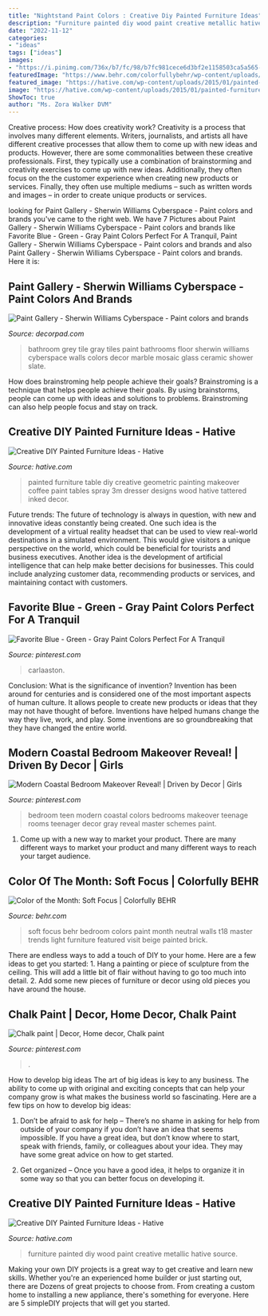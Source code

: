 ```yaml
---
title: "Nightstand Paint Colors : Creative Diy Painted Furniture Ideas"
description: "Furniture painted diy wood paint creative metallic hative source"
date: "2022-11-12"
categories:
- "ideas"
tags: ["ideas"]
images:
- "https://i.pinimg.com/736x/b7/fc/98/b7fc981cece6d3bf2e1158503ca5a565--teen-bedroom-colors-teen-girl-bedrooms.jpg"
featuredImage: "https://www.behr.com/colorfullybehr/wp-content/uploads/2017/11/Soft-Focus-Bedroom.jpg"
featured_image: "https://hative.com/wp-content/uploads/2015/01/painted-furniture-ideas/9-painted-furniture-ideas.jpg"
image: "https://hative.com/wp-content/uploads/2015/01/painted-furniture-ideas/9-painted-furniture-ideas.jpg"
ShowToc: true
author: "Ms. Zora Walker DVM"
---
```



Creative process: How does creativity work?
Creativity is a process that involves many different elements. Writers, journalists, and artists all have different creative processes that allow them to come up with new ideas and products. However, there are some commonalities between these creative professionals. First, they typically use a combination of brainstorming and creativity exercises to come up with new ideas. Additionally, they often focus on the the customer experience when creating new products or services. Finally, they often use multiple mediums – such as written words and images – in order to create unique products or services.

	

		
looking for Paint Gallery - Sherwin Williams Cyberspace - Paint colors and brands you've came to the right web. We have 7 Pictures about Paint Gallery - Sherwin Williams Cyberspace - Paint colors and brands like Favorite Blue - Green - Gray Paint Colors Perfect For A Tranquil, Paint Gallery - Sherwin Williams Cyberspace - Paint colors and brands and also Paint Gallery - Sherwin Williams Cyberspace - Paint colors and brands. Here it is:
		
    
## Paint Gallery - Sherwin Williams Cyberspace - Paint Colors And Brands

<img loading=lazy src="https://cdn.decorpad.com/photos/2012/11/02/9f673bbebe1e.png" onerror="this.onerror=null;this.src='https://tse3.mm.bing.net/th?id=OIP.Hq9EqFW5fN2eeRfvoYU_KAHaJg&amp;pid=15.1';" alt="Paint Gallery - Sherwin Williams Cyberspace - Paint colors and brands">

_Source: decorpad.com_

>bathroom grey tile gray tiles paint bathrooms floor sherwin williams cyberspace walls colors decor marble mosaic glass ceramic shower slate. 

	

How does brainstroming help people achieve their goals?
Brainstroming is a technique that helps people achieve their goals. By using brainstorms, people can come up with ideas and solutions to problems. Brainstroming can also help people focus and stay on track.

    
## Creative DIY Painted Furniture Ideas - Hative

<img loading=lazy src="https://hative.com/wp-content/uploads/2015/01/painted-furniture-ideas/1-painted-furniture-ideas.jpg" onerror="this.onerror=null;this.src='https://tse2.mm.bing.net/th?id=OIP.XPhAIRny08gW12AgY_ZbFQHaLH&amp;pid=15.1';" alt="Creative DIY Painted Furniture Ideas - Hative">

_Source: hative.com_

>painted furniture table diy creative geometric painting makeover coffee paint tables spray 3m dresser designs wood hative tattered inked decor. 

	

Future trends:
The future of technology is always in question, with new and innovative ideas constantly being created. One such idea is the development of a virtual reality headset that can be used to view real-world destinations in a simulated environment. This would give visitors a unique perspective on the world, which could be beneficial for tourists and business executives. Another idea is the development of artificial intelligence that can help make better decisions for businesses. This could include analyzing customer data, recommending products or services, and maintaining contact with customers.

    
## Favorite Blue - Green - Gray Paint Colors Perfect For A Tranquil

<img loading=lazy src="https://i.pinimg.com/736x/4b/6c/cb/4b6ccbe3a534802398d1cfce2adb48a6.jpg" onerror="this.onerror=null;this.src='https://tse1.mm.bing.net/th?id=OIP._XrkJCuLOBIEm3RmiJ8qJQHaLH&amp;pid=15.1';" alt="Favorite Blue - Green - Gray Paint Colors Perfect For A Tranquil">

_Source: pinterest.com_

>carlaaston. 

	

Conclusion: What is the significance of invention?
Invention has been around for centuries and is considered one of the most important aspects of human culture. It allows people to create new products or ideas that they may not have thought of before. Inventions have helped humans change the way they live, work, and play. Some inventions are so groundbreaking that they have changed the entire world.

    
## Modern Coastal Bedroom Makeover Reveal! | Driven By Decor | Girls

<img loading=lazy src="https://i.pinimg.com/736x/b7/fc/98/b7fc981cece6d3bf2e1158503ca5a565--teen-bedroom-colors-teen-girl-bedrooms.jpg" onerror="this.onerror=null;this.src='https://tse1.mm.bing.net/th?id=OIP.d56QNkM--vNBqulGdI7euQHaLH&amp;pid=15.1';" alt="Modern Coastal Bedroom Makeover Reveal! | Driven by Decor | Girls">

_Source: pinterest.com_

>bedroom teen modern coastal colors bedrooms makeover teenage rooms teenager decor gray reveal master schemes paint. 

	

1. Come up with a new way to market your product. There are many different ways to market your product and many different ways to reach your target audience.

    
## Color Of The Month: Soft Focus | Colorfully BEHR

<img loading=lazy src="https://www.behr.com/colorfullybehr/wp-content/uploads/2017/11/Soft-Focus-Bedroom.jpg" onerror="this.onerror=null;this.src='https://tse3.mm.bing.net/th?id=OIP.CRWcKFsagIHMXdbP4kF8oQHaJ4&amp;pid=15.1';" alt="Color of the Month: Soft Focus | Colorfully BEHR">

_Source: behr.com_

>soft focus behr bedroom colors paint month neutral walls t18 master trends light furniture featured visit beige painted brick. 

	

There are endless ways to add a touch of DIY to your home. Here are a few ideas to get you started: 1. Hang a painting or piece of sculpture from the ceiling. This will add a little bit of flair without having to go too much into detail. 2. Add some new pieces of furniture or decor using old pieces you have around the house.
    
## Chalk Paint | Decor, Home Decor, Chalk Paint

<img loading=lazy src="https://i.pinimg.com/736x/35/aa/59/35aa594e65452b333cbb82a36a18051a--paint.jpg" onerror="this.onerror=null;this.src='https://tse1.mm.bing.net/th?id=OIP.hsB9osuNPpsJj-l6iexfFwHaJ3&amp;pid=15.1';" alt="Chalk paint | Decor, Home decor, Chalk paint">

_Source: pinterest.com_

>. 

	

How to develop big ideas
The art of big ideas is key to any business. The ability to come up with original and exciting concepts that can help your company grow is what makes the business world so fascinating. Here are a few tips on how to develop big ideas:
1. Don’t be afraid to ask for help – There’s no shame in asking for help from outside of your company if you don’t have an idea that seems impossible. If you have a great idea, but don’t know where to start, speak with friends, family, or colleagues about your idea. They may have some great advice on how to get started.

2. Get organized – Once you have a good idea, it helps to organize it in some way so that you can better focus on developing it.

    
## Creative DIY Painted Furniture Ideas - Hative

<img loading=lazy src="https://hative.com/wp-content/uploads/2015/01/painted-furniture-ideas/9-painted-furniture-ideas.jpg" onerror="this.onerror=null;this.src='https://tse4.mm.bing.net/th?id=OIP.ZDKk6vm2BOENHoJYJF-GFAHaHI&amp;pid=15.1';" alt="Creative DIY Painted Furniture Ideas - Hative">

_Source: hative.com_

>furniture painted diy wood paint creative metallic hative source. 

	

Making your own DIY projects is a great way to get creative and learn new skills. Whether you're an experienced home builder or just starting out, there are Dozens of great projects to choose from. From creating a custom home to installing a new appliance, there's something for everyone. Here are 5 simpleDIY projects that will get you started.

